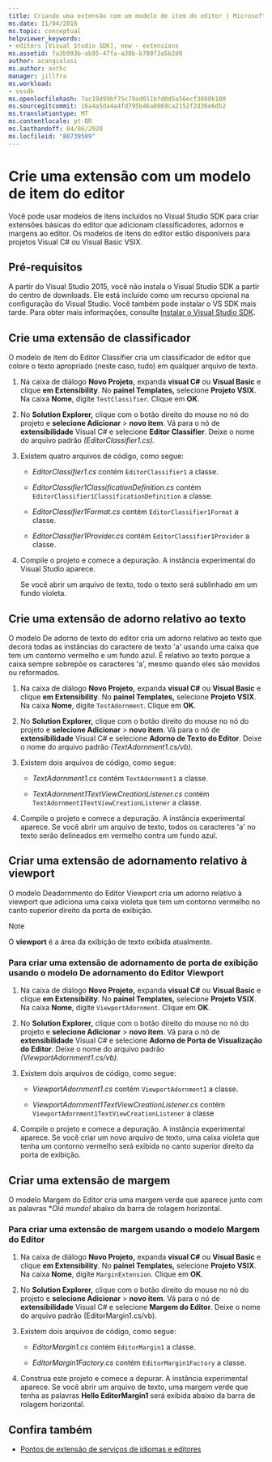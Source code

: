 ```yaml
---
title: Criando uma extensão com um modelo de item do editor | Microsoft Docs
ms.date: 11/04/2016
ms.topic: conceptual
helpviewer_keywords:
- editors [Visual Studio SDK], new - extensions
ms.assetid: fa3b993b-ab95-47fa-a38b-b788f3a5b2d8
author: acangialosi
ms.author: anthc
manager: jillfra
ms.workload:
- vssdk
ms.openlocfilehash: 7ac19d99bf75c79ad011bfd0d5a56ecf3880b100
ms.sourcegitcommit: 16a4a5da4a4fd795b46a0869ca2152f2d36e6db2
ms.translationtype: MT
ms.contentlocale: pt-BR
ms.lasthandoff: 04/06/2020
ms.locfileid: "80739509"
---
```

# <a name="create-an-extension-with-an-editor-item-template"></a>Crie uma extensão com um modelo de item do editor
Você pode usar modelos de itens incluídos no Visual Studio SDK para criar extensões básicas do editor que adicionam classificadores, adornos e margens ao editor. Os modelos de itens do editor estão disponíveis para projetos Visual C# ou Visual Basic VSIX.

## <a name="prerequisites"></a>Pré-requisitos
 A partir do Visual Studio 2015, você não instala o Visual Studio SDK a partir do centro de downloads. Ele está incluído como um recurso opcional na configuração do Visual Studio. Você também pode instalar o VS SDK mais tarde. Para obter mais informações, consulte [Instalar o Visual Studio SDK](../extensibility/installing-the-visual-studio-sdk.md).

## <a name="create-a-classifier-extension"></a>Crie uma extensão de classificador
 O modelo de item do Editor Classifier cria um classificador de editor que colore o texto apropriado (neste caso, tudo) em qualquer arquivo de texto.

1. Na caixa de diálogo **Novo Projeto,** expanda **visual C#** ou **Visual Basic** e clique **em Extensibility**. No **painel Templates,** selecione **Projeto VSIX**. Na caixa **Nome**, digite `TestClassifier`. Clique em **OK**.

2. No **Solution Explorer,** clique com o botão direito do mouse no nó do projeto e **selecione Adicionar** > **novo item**. Vá para o nó de **extensibilidade** Visual C# e selecione **Editor Classifier**. Deixe o nome do arquivo padrão *(EditorClassifier1.cs).*

3. Existem quatro arquivos de código, como segue:

    - *EditorClassifier1.cs* contém `EditorClassifier1` a classe.

    - *EditorClassifier1ClassificationDefinition.cs* contém `EditorClassifier1ClassificationDefinition` a classe.

    - *EditorClassifier1Format.cs* contém `EditorClassifier1Format` a classe.

    - *EditorClassifier1Provider.cs* contém `EditorClassifier1Provider` a classe.

4. Compile o projeto e comece a depuração. A instância experimental do Visual Studio aparece.

     Se você abrir um arquivo de texto, todo o texto será sublinhado em um fundo violeta.

## <a name="create-a-text-relative-adornment-extension"></a>Crie uma extensão de adorno relativo ao texto
 O modelo De adorno de texto do editor cria um adorno relativo ao texto que decora todas as instâncias do caractere de texto 'a' usando uma caixa que tem um contorno vermelho e um fundo azul. É relativo ao texto porque a caixa sempre sobrepõe os caracteres 'a', mesmo quando eles são movidos ou reformados.

1. Na caixa de diálogo **Novo Projeto,** expanda **visual C#** ou **Visual Basic** e clique **em Extensibility**. No **painel Templates,** selecione **Projeto VSIX**. Na caixa **Nome**, digite `TestAdornment`. Clique em **OK**.

2. No **Solution Explorer,** clique com o botão direito do mouse no nó do projeto e **selecione Adicionar** > **novo item**. Vá para o nó de **extensibilidade** Visual C# e selecione **Adorno de Texto do Editor**. Deixe o nome do arquivo padrão *(TextAdornment1.cs/vb).*

3. Existem dois arquivos de código, como segue:

    - *TextAdornment1.cs* contém `TextAdornment1` a classe.

    - *TextAdornment1TextViewCreationListener.cs* contém `TextAdornment1TextViewCreationListener` a classe.

4. Compile o projeto e comece a depuração. A instância experimental aparece. Se você abrir um arquivo de texto, todos os caracteres 'a' no texto serão delineados em vermelho contra um fundo azul.

## <a name="create-a-viewport-relative-adornment-extension"></a>Criar uma extensão de adornamento relativo à viewport
 O modelo Deadornmento do Editor Viewport cria um adorno relativo à viewport que adiciona uma caixa violeta que tem um contorno vermelho no canto superior direito da porta de exibição.

> [!NOTE]
> O **viewport** é a área da exibição de texto exibida atualmente.

### <a name="to-create-a-viewport-adornment-extension-by-using-the-editor-viewport-adornment-template"></a>Para criar uma extensão de adornamento de porta de exibição usando o modelo De adornamento do Editor Viewport

1. Na caixa de diálogo **Novo Projeto,** expanda **visual C#** ou **Visual Basic** e clique **em Extensibility**. No **painel Templates,** selecione **Projeto VSIX**. Na caixa **Nome**, digite `ViewportAdornment`. Clique em **OK**.

2. No **Solution Explorer,** clique com o botão direito do mouse no nó do projeto e **selecione Adicionar** > **novo item**. Vá para o nó de **extensibilidade** Visual C# e selecione **Adorno de Porta de Visualização do Editor**. Deixe o nome do arquivo padrão *(ViewportAdornment1.cs/vb).*

3. Existem dois arquivos de código, como segue:

    - *ViewportAdornment1.cs* contém `ViewportAdornment1` a classe.

    - *ViewportAdornment1TextViewCreationListener.cs* contém `ViewportAdornment1TextViewCreationListener` a classe

4. Compile o projeto e comece a depuração. A instância experimental aparece. Se você criar um novo arquivo de texto, uma caixa violeta que tenha um contorno vermelho será exibida no canto superior direito da porta de exibição.

## <a name="create-a-margin-extension"></a>Criar uma extensão de margem
 O modelo Margem do Editor cria uma margem verde que aparece junto com as palavras **Olá mundo!* abaixo da barra de rolagem horizontal.

### <a name="to-create-a-margin-extension-by-using-the-editor-margin-template"></a>Para criar uma extensão de margem usando o modelo Margem do Editor

1. Na caixa de diálogo **Novo Projeto,** expanda **visual C#** ou **Visual Basic** e clique **em Extensibility**. No **painel Templates,** selecione **Projeto VSIX**. Na caixa **Nome**, digite `MarginExtension`. Clique em **OK**.

2. No **Solution Explorer,** clique com o botão direito do mouse no nó do projeto e **selecione Adicionar** > **novo item**. Vá para o nó de **extensibilidade** Visual C# e selecione **Margem do Editor**. Deixe o nome do arquivo padrão (EditorMargin1.cs/vb).

3. Existem dois arquivos de código, como segue:

    - *EditorMargin1.cs* contém `EditorMargin1` a classe.

    - *EditorMargin1Factory.cs* contém `EditorMargin1Factory` a classe.

4. Construa este projeto e comece a depurar. A instância experimental aparece. Se você abrir um arquivo de texto, uma margem verde que tenha as palavras **Hello EditorMargin1** será exibida abaixo da barra de rolagem horizontal.

## <a name="see-also"></a>Confira também
- [Pontos de extensão de serviços de idiomas e editores](../extensibility/language-service-and-editor-extension-points.md)
